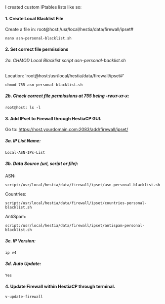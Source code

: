 I created custom IPtables lists like so:

#### 1. Create Local Blacklist File

Create a file in: root@host:/usr/local/hestia/data/firewall/ipset#

	nano asn-personal-blacklist.sh
    
#### 2. Set correct file permissions

###### 2a. CHMOD Local Blacklist script asn-personal-backlist.sh

Location: 'root@host:/usr/local/hestia/data/firewall/ipset#'
	
 	chmod 755 asn-personal-blacklist.sh

##### 2b. Check correct file permissions at 755 being -rwxr-xr-x: 
		
	root@host: ls -l

#### 3. Add IPset to Firewall through HestiaCP GUI.

Go to: https://host.yourdomain.com:2083/add/firewall/ipset/

##### 3a. IP List Name: 
	Local-ASN-IPs-List
##### 3b. Data Source (url, script or file): 

ASN:

	script:/usr/local/hestia/data/firewall/ipset/asn-personal-blacklist.sh

Countries:

	script:/usr/local/hestia/data/firewall/ipset/countries-personal-blacklist.sh

AntiSpam:

	script:/usr/local/hestia/data/firewall/ipset/antispam-personal-blacklist.sh
	
##### 3c. IP Version:
	ip v4 
##### 3d. Auto Update:
	Yes

#### 4. Update Firewall within HestiaCP through terminal.

	v-update-firewall
